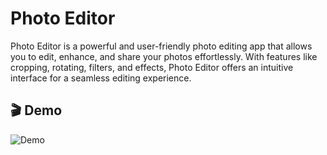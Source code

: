 # Photo Editor

Photo Editor is a powerful and user-friendly photo editing app that allows you to edit, enhance, and share your photos effortlessly. With features like cropping, rotating, filters, and effects, Photo Editor offers an intuitive interface for a seamless editing experience.


## 🎬 Demo
![Demo](https://drive.google.com/uc?export=download&id=1g6XtpHu0gGr2PuVSNY214Gw4TpAC6-wC)
